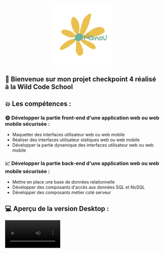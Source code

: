 <p align="center">
<img src="./client//src/assets/images/logo.png" alt="logo du site" height=200px>
</p>

## 🚀 Bienvenue sur mon projet checkpoint 4 réalisé à la Wild Code School <br>

## 💥 Les compétences :

### 🌞 Développer la partie front-end d'une application web ou web mobile sécurisée :

- Maquetter des interfaces utilisateur web ou web mobile
- Réaliser des interfaces utilisateur statiques web ou web mobile
- Développer la partie dynamique des interfaces utilisateur web ou web mobile

### 📈 Développer la partie back-end d'une application web ou web mobile sécurisée :

- Mettre en place une base de données relationnelle
- Développer des composants d'accès aux données SQL et NoSQL
- Développer des composants métier coté serveur

## 💻 Aperçu de la version Desktop :

<video src="./client//src/assets/ressources/desktop.webm" alt="video de la version desktop" width=180/>

## 📱 Aperçu de la version mobile :

<video src="./client//src/assets/ressources/mobile.webm" alt="video de la version mobile" width=180/>

## 🛠️ Fonctionnalités :

### 👥 Partie Utilisateur :

- L'utilisateur peut créer, mettre à jour ou supprimer des évenement sur le calendrier.
- L'utilsateur peux voir la liste des enfants avec les informations de chacun.
- L'utilisateur peux voir les informations des parents relié aux enfants.
- L'utilsateur a acces à tout les numéros d'urgences.

### 📝 Dans cette version :

- Les pages sont fonctionnels.
- Les informations proviennent de la base de données.
- Il est possible d'ajouter mettre à jour ou supprimer des évenement sur le calendrier.
- le site est responsive.

### 🔜 A venir :

- Créer une authentification.
- Avoir la possibilité d'ajouter ou supprimer des enfants/parents/informations relative a ceci.
- MAJ du calendrier en version française avec possibilité de personalisé les évenement par couleur.

## 📈 Statut du projet

V1.0.0 Terminé
V2.0.0 En développement

## Technos utilisé

![HTML5](https://img.shields.io/badge/-HTML5-E34F26?style=for-the-badge&logo=html5&logoColor=white)
![SASS](https://img.shields.io/badge/SASS-hotpink.svg?style=for-the-badge&logo=SASS&logoColor=white)
![JavaScript](https://img.shields.io/badge/-JavaScript-F7DF1E?style=for-the-badge&logo=javascript&logoColor=black)
![React](https://img.shields.io/badge/-React-61DAFB?style=for-the-badge&logo=react&logoColor=white)
![Node.js](https://img.shields.io/badge/Node.js-339933?style=for-the-badge&logo=node.js&logoColor=white)
![MySQL](https://img.shields.io/badge/mysql-4479A1.svg?style=for-the-badge&logo=mysql&logoColor=white)

## 📊 Wireframe :

### 🖌️ Design du site sur Figma :

 <img src="./client//src/assets/ressources/wireframe.png" alt="screen wireframe">

## 💻 Modélisation de la base de données :

<img src="./client//src/assets/ressources/MPD.png" alt="screen base de données">

## 🛠️ Setup & utilisation

### 📜 Commandes disponibles

- `npm i` : Initialisation du frontend et du backend, ainsi que de tous les outils
- `npm run db:migrate` : Exécute le script de migration de la base de données
- `npm run dev` : Démarre les deux serveurs (frontend + backend) dans un seul terminal
- `npm run dev:client` : Démarre le serveur frontend React
- `npm run dev:server` : Démarre le serveur backend Express
- `lint` : Exécute les outils de validation et refuse le code non conforme (sera exécuté à chaque _commit_)
- `fix` : Corrige les erreurs de linter (exécutez-le si `lint` grogne sur votre code !)

## 📄 Plus d'informations

- Le modèle utilisé pour ce projet est un modèle de fondation Fullstack réalisé par la Wild Code School.

- N'oubliez pas de créer vos fichiers .env pour le frontend et le backend en copiant les fichiers .env.sample de chaque répertoire.

### 🔧 Outils utilisé :

- _Concurrently_ : Permet de lancer plusieurs commandes simultanément dans la même interface de ligne de commande (CLI).
- _Husky_ : Permet d'exécuter des commandes spécifiques déclenchées par des événements git.
- _Vite_ : Alternative à Create-React-App, offrant moins d'outils pour une expérience plus fluide.
- _ESLint_ : Outil de "qualité du code", garantit que les règles choisies seront appliquées.
- _Prettier_ : Outil de "qualité du code" également, se concentre sur le guide de style.
- _Airbnb Standard_ : L'un des "standards" les plus connus, bien qu'il ne soit pas officiellement lié à ES/JS.
- _Nodemon_ : Permet de redémarrer le serveur à chaque mise à jour d'un fichier .js.

### 👥 Créateur :

[Nicolas GERIN](https://github.com/NicoGER1)
